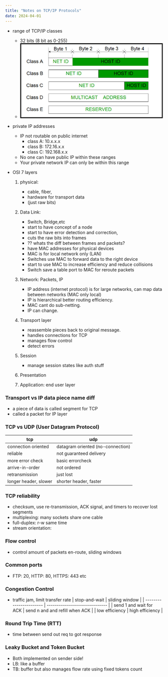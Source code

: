 ```yaml
---
title: "Notes on TCP/IP Protocols"
date: 2024-04-01
---
```


- range of TCP/IP classes
  - 32 bits (8 bit as 0-255)
  - ![](imgs/tcp_ip_classes.png)

- private IP addresses
  - IP not routable on public internet
    - class A: 10.x.x.x
    - class B: 172.16.x.x
    - class C: 192.168.x.x
  - No one can have public IP within these ranges
  - Your private network IP can only be within this range


- OSI 7 layers
  1. physical: 
     - cable, fiber, 
     - hardware for transport data 
     - (just raw bits)
  2. Data Link: 
     - Switch, Bridge,etc 
     - start to have concept of a node
     - start to have error detection and correction, 
     - cuts the raw bits into frames 
     - ?? whats the diff between frames and packets?
     - have MAC addresses for physical devices
     - MAC is for local network only (LAN)
     - Switches use MAC to forward data to the right device
     - start to use MAC to increase efficiency and reduce collisions
     - Switch save a table port to MAC for reroute packets
  3. Network: Packets, IP
     - IP address (internet protocol) is for large networks, can map data between networks (MAC only local)
     - IP is hierarchical better routing efficiency. 
     - MAC cant do sub-netting.
     - IP can change.
  4. Transport layer
     - reassemble pieces back to original message.
     - handles connections for TCP
     - manages flow control
     - detect errors

  5. Session
     - manage session states like auth stuff

  6. Presentation
  7. Application: end user layer

### Transport vs IP data piece name diff
- a piece of data is called segment for TCP
- called a packet for IP layer

### TCP vs UDP (User Datagram Protocol)
  | tcp                   | udp                               |
  | --------------------- | --------------------------------- |
  | connection oriented   | datagram oriented (no-connection) |
  | reliable              | not guaranteed delivery           |
  | more error check      | basic errorcheck                  |
  | arrive-in-order       | not ordered                       |
  | retransmission        | just lost                         |
  | longer header, slower | shorter header, faster            |

### TCP reliability
- checksum, use re-transmission, ACK signal, and timers to recover lost segments
- multiplexing: many sockets share one cable
- full-duplex: r-w same time
- stream orientation: 

### Flow control
- control amount of packets en-route, sliding windows

### Common ports
- FTP: 20, HTTP: 80, HTTPS: 443 etc

### Congestion Control
- traffic jam, limit transfer rate
| stop-and-wait           | sliding window                 |
| ----------------------- | ------------------------------ |
| send 1 and wait for ACK | send n and and refill when ACK |
| low efficiency          | high efficiency                |

### Round Trip Time (RTT)
- time between send out req to got response

### Leaky Bucket and Token Bucket
- Both implemented on sender side!
- LB: like a buffer
- TB: buffer but also manages flow rate using fixed tokens count

